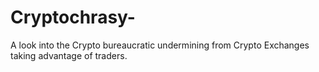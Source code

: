 # Cryptochrasy-
A look into the Crypto bureaucratic undermining from Crypto Exchanges taking advantage of traders. 
